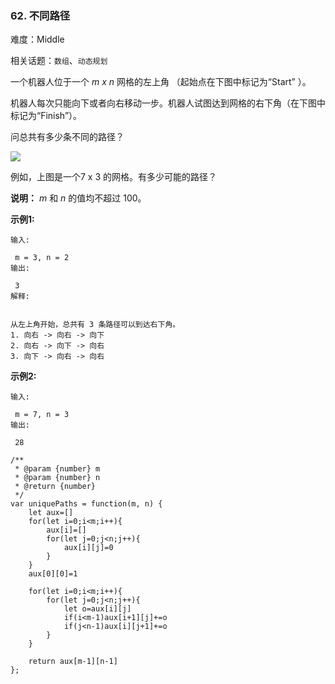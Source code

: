 ### 62. 不同路径

难度：Middle

相关话题：`数组`、`动态规划`

一个机器人位于一个 *m x n* 网格的左上角 （起始点在下图中标记为&ldquo;Start&rdquo; ）。



机器人每次只能向下或者向右移动一步。机器人试图达到网格的右下角（在下图中标记为&ldquo;Finish&rdquo;）。



问总共有多少条不同的路径？



![](https://assets.leetcode-cn.com/aliyun-lc-upload/uploads/2018/10/22/robot_maze.png)




例如，上图是一个7 x 3 的网格。有多少可能的路径？



**说明：** *m* 和 *n* 的值均不超过 100。



**示例1:** 





```
输入:

 m = 3, n = 2
输出:

 3
解释:


从左上角开始，总共有 3 条路径可以到达右下角。
1. 向右 -> 向右 -> 向下
2. 向右 -> 向下 -> 向右
3. 向下 -> 向右 -> 向右

```


**示例2:** 





```
输入:

 m = 7, n = 3
输出:

 28
```



```
/**
 * @param {number} m
 * @param {number} n
 * @return {number}
 */
var uniquePaths = function(m, n) {
    let aux=[]
    for(let i=0;i<m;i++){
        aux[i]=[]
        for(let j=0;j<n;j++){
            aux[i][j]=0
        }
    }
    aux[0][0]=1
    
    for(let i=0;i<m;i++){
        for(let j=0;j<n;j++){
            let o=aux[i][j]
            if(i<m-1)aux[i+1][j]+=o
            if(j<n-1)aux[i][j+1]+=o
        }
    }
    
    return aux[m-1][n-1]
};



```

